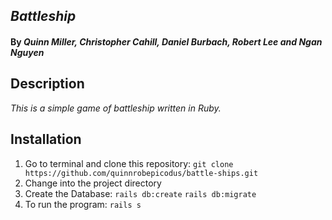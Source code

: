 ## _Battleship_

#### By _Quinn Miller, Christopher Cahill, Daniel Burbach, Robert Lee and Ngan Nguyen_

## Description

_This is a simple game of battleship written in Ruby._

## Installation

1. Go to terminal and clone this repository:
  `git clone https://github.com/quinnrobepicodus/battle-ships.git`
2. Change into the project directory
3. Create the Database:
  `rails db:create`
  `rails db:migrate`
4. To run the program:
  `rails s`
